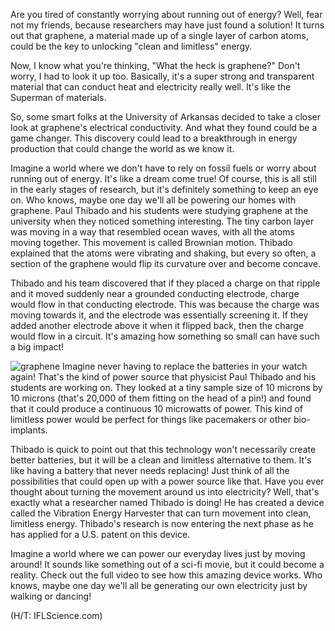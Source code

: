 <p>Are you tired of constantly worrying about running out of energy? Well, fear not my friends, because researchers may have just found a solution! It turns out that graphene, a material made up of a single layer of carbon atoms, could be the key to unlocking "clean and limitless" energy.</p>
<p>Now, I know what you're thinking, "What the heck is graphene?" Don't worry, I had to look it up too. Basically, it's a super strong and transparent material that can conduct heat and electricity really well. It's like the Superman of materials.</p>
<p>So, some smart folks at the University of Arkansas decided to take a closer look at graphene's electrical conductivity. And what they found could be a game changer. This discovery could lead to a breakthrough in energy production that could change the world as we know it.</p>
<p>Imagine a world where we don't have to rely on fossil fuels or worry about running out of energy. It's like a dream come true! Of course, this is all still in the early stages of research, but it's definitely something to keep an eye on. Who knows, maybe one day we'll all be powering our homes with graphene.
Paul Thibado and his students were studying graphene at the university when they noticed something interesting. The tiny carbon layer was moving in a way that resembled ocean waves, with all the atoms moving together. This movement is called Brownian motion. Thibado explained that the atoms were vibrating and shaking, but every so often, a section of the graphene would flip its curvature over and become concave.</p>
<p>Thibado and his team discovered that if they placed a charge on that ripple and it moved suddenly near a grounded conducting electrode, charge would flow in that conducting electrode. This was because the charge was moving towards it, and the electrode was essentially screening it. If they added another electrode above it when it flipped back, then the charge would flow in a circuit. It's amazing how something so small can have such a big impact! </p>
<p><img alt="graphene" src="https://standardnews.com/wp-content/themes/genesiscoreapp/Assets/images/1x1.trans.gif" />
Imagine never having to replace the batteries in your watch again! That's the kind of power source that physicist Paul Thibado and his students are working on. They looked at a tiny sample size of 10 microns by 10 microns (that's 20,000 of them fitting on the head of a pin!) and found that it could produce a continuous 10 microwatts of power. This kind of limitless power would be perfect for things like pacemakers or other bio-implants. </p>
<p>Thibado is quick to point out that this technology won't necessarily create better batteries, but it will be a clean and limitless alternative to them. It's like having a battery that never needs replacing! Just think of all the possibilities that could open up with a power source like that.
Have you ever thought about turning the movement around us into electricity? Well, that's exactly what a researcher named Thibado is doing! He has created a device called the Vibration Energy Harvester that can turn movement into clean, limitless energy. Thibado's research is now entering the next phase as he has applied for a U.S. patent on this device. </p>
<p>Imagine a world where we can power our everyday lives just by moving around! It sounds like something out of a sci-fi movie, but it could become a reality. Check out the full video to see how this amazing device works. Who knows, maybe one day we'll all be generating our own electricity just by walking or dancing! </p>
<p>(H/T: IFLScience.com)</p>
